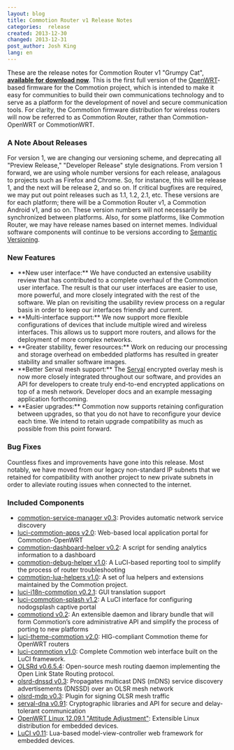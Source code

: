 ```yaml
---
layout: blog
title: Commotion Router v1 Release Notes
categories:  release 
created: 2013-12-30
changed: 2013-12-31
post_author: Josh King
lang: en
---
```

  These are the release notes for Commotion Router v1 "Grumpy Cat", **<a href="/download/routers">available for download now</a>**.<!--miniteaser--> This is the first full version of the <a href="http://openwrt.org">OpenWRT</a>-based firmware for the Commotion project, which is intended to make it easy for communities to build their own communications technology and to serve as a platform for the development of novel and secure communication tools.<!--more--> For clarity, the Commotion firmware distribution for wireless routers will now be referred to as Commotion Router, rather than Commotion-OpenWRT or CommotionWRT.
<h3>A Note About Releases</h3>
For version 1, we are changing our versioning scheme, and deprecating all "Preview Release," "Developer Release" style designations. From version 1 forward, we are using whole number versions for each release, analagous to projects such as Firefox and Chrome. So, for instance, this will be release 1, and the next will be release 2, and so on. If critical bugfixes are required, we may put out point releases such as 1.1, 1.2, 2.1, etc. These versions are for each platform; there will be a Commotion Router v1, a Commotion Android v1, and so on. These version numbers will not necessarily be synchronized between platforms. Also, for some platforms, like Commotion Router, we may have release names based on internet memes. Individual software components will continue to be versions according to <a href="http://semver.org">Semantic Versioning</a>.
<h3>New Features</h3>
<ul>
	<li>**New user interface:** We have conducted an extensive usability review that has contributed to a complete overhaul of the Commotion user interface. The result is that our user interfaces are easier to use, more powerful, and more closely integrated with the rest of the software. We plan on revisiting the usability review process on a regular basis in order to keep our interfaces friendly and current.</li>
	<li>**Multi-interface support:** We now support more flexible configurations of devices that include multiple wired and wireless interfaces. This allows us to support more routers, and allows for the deployment of more complex networks.</li>
	<li>**Greater stability, fewer resources:** Work on reducing our processing and storage overhead on embedded platforms has resulted in greater stability and smaller software images.</li>
	<li>**Better Serval mesh support:** The <a href="http://servalproject.org">Serval</a> encrypted overlay mesh is now more closely integrated throughout our software, and provides an API for developers to create truly end-to-end encrypted applications on top of a mesh network. Developer docs and an example messaging application forthcoming.</li>
	<li>**Easier upgrades:** Commotion now supports retaining configuration between upgrades, so that you do not have to reconfigure your device each time. We intend to retain upgrade compatibility as much as possible from this point forward.</li>
</ul>
<h3>Bug Fixes</h3>
Countless fixes and improvements have gone into this release. Most notably, we have moved from our legacy non-standard IP subnets that we retained for compatibility with another project to new private subnets in order to alleviate routing issues when connected to the internet.
<h3>Included Components</h3>
<ul>
	<li><a href="https://github.com/opentechinstitute/commotion-service-manager">commotion-service-manager v0.3</a>: Provides automatic network service discovery</li>
	<li><a href="https://github.com/opentechinstitute/luci-commotion-apps/">luci-commotion-apps v2.0</a>: Web-based local application portal for Commotion-OpenWRT</li>
	<li><a href="https://github.com/opentechinstitute/commotion-dashboard-helper/">commotion-dashboard-helper v0.2</a>: A script for sending analytics information to a dashboard</li>
	<li><a href="https://github.com/opentechinstitute/commotion-debug-helper">commotion-debug-helper v1.0</a>: A LuCI-based reporting tool to simplify the process of router troubleshooting</li>
	<li><a href="https://github.com/opentechinstitute/commotion-lua-helpers">commotion-lua-helpers v1.0</a>: A set of lua helpers and extensions maintained by the Commotion project.</li>
	<li><a href="https://github.com/opentechinstitute/luci-i18n-commotion">luci-i18n-commotion v0.2.1</a>: GUI translation support</li>
	<li><a href="https://github.com/opentechinstitute/luci-commotion-splash">luci-commotion-splash v1.2</a>: A LuCI interface for configuring nodogsplash captive portal</li>
	<li><a href="https://github.com/opentechinstitute/commotiond">commotiond v0.2</a>: An extensible daemon and library bundle that will form Commotion’s core administrative API and simplify the process of porting to new platforms</li>
	<li><a href="https://github.com/opentechinstitute/luci-theme-commotion">luci-theme-commotion v2.0</a>: HIG-compliant Commotion theme for OpenWRT routers</li>
	<li><a href="https://github.com/opentechinstitute/luci-commotion">luci-commotion v1.0</a>: Complete Commotion web interface built on the LuCI framework.</li>
	<li><a href="https://olsr.org">OLSRd v0.6.5.4</a>: Open-source mesh routing daemon implementing the Open Link State Routing protocol.</li>
	<li><a href="https://github.com/opentechinstitute/olsrd/tree/release-0.6.5.4/lib/dnssd">olsrd-dnssd v0.3</a>: Propagates multicast DNS (mDNS) service discovery advertisements (DNSSD) over an OLSR mesh network</li>
	<li><a href="https://github.com/opentechinstitute/olsrd/tree/release-0.6.5.4/lib/mdp">olsrd-mdp v0.3</a>: Plugin for signing OLSR mesh traffic</li>
	<li><a href="https://github.com/opentechinstitute/serval-dna">serval-dna v0.91</a>: Cryptographic libraries and API for secure and delay-tolerant communication</li>
	<li><a href="http://openwrt.org">OpenWRT Linux 12.09.1 "Attitude Adjustment"</a>: Extensible Linux distribution for embedded devices.</li>
	<li><a href="http://luci.subsignal.org">LuCI v0.11</a>: Lua-based model-view-controller web framework for embedded devices.</li>
</ul>
 
